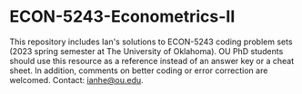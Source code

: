 # ECON-5243-Econometrics-II
This repository includes Ian's solutions to ECON-5243 coding problem sets (2023 spring semester at The University of Oklahoma). OU PhD students should use this resource as a reference instead of an answer key or a cheat sheet. In addition, comments on better coding or error correction are welcomed. Contact: [ianhe@ou.edu](mailto:ianhe@ou.edu).


